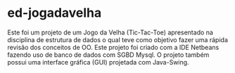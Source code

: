 # ed-jogadavelha
Este foi um projeto de um Jogo da Velha (Tic-Tac-Toe) apresentado na disciplina de estrutura de dados o qual teve como objetivo fazer uma rápida revisão dos conceitos de OO. Este projeto foi criado com a IDE Netbeans fazendo uso de banco de dados com SGBD Mysql. O projeto também possui uma interface gráfica (GUI) projetada com Java-Swing.
